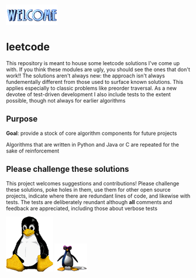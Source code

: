 
![Welcome](welcome.gif)

# __leetcode__

This repository is meant to house some leetcode solutions I've come 
up with. If you think these modules are ugly, you should see the ones that don't work!! 
The solutions aren't always new: the approach isn't 
always fundementally different from those used to surface known 
solutions. This applies especially to classic problems like preorder 
traversal. As a new devotee of test-driven development I also include 
tests to the extent possible, though not always for earlier algorithms

## Purpose
__Goal__: provide a stock of core algorithm components for future projects 

Algorithms that are written in Python and Java or C are repeated for the sake of reinforcement 

## Please challenge these solutions
This project welcomes suggestions and contributions! Please challenge these solutions, poke holes in them, use them for other open source projects, indicate where
there are redundant lines of code, and likewise with tests. The tests
are deliberately reundant although __all__ comments and feedback 
are appreciated, including those about verbose tests 

![Big Tux](tux.gif)
![Tux](dancing_tux.gif)
